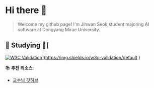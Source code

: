 # Hi there 👋
>Welcome my github page!
>I'm Jihwan Seok,student majoring AI software at Dongyang Mirae University.
  
  
  ## 📖 Studying 📖[  
[![W3C Validation](https://img.shields.io/w3c-validation/html)](https://img.shields.io/w3c-validation/html
)](https://img.shields.io/w3c-validation/default
)



📚 **추천 리소스**:  
- [교수님 깃허브](https://github.com/ai7dnn)
   

